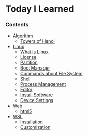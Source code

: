 Today I Learned
===============

### Contents

-	[Algorithm](/Algorithm)
	-	[Towers of Hanoi](/Algorithm/Towers-of-Hanoi.md)
-	[Linux](Linux/)
	-	[What is Linux](Linux/What-is-Linux.md)
	-	[License](Linux/License.md)
	-	[Partition](Linux/Partition.md)
	-	[Boot Manager](Linux/Boot-Manager.md)
	-	[Commands about File System](Linux/Commands-about-File-System.md)
	-	[Shell](Linux/Shell.md)
	-	[Process Management](Linux/Process-Management.md)
	-	[Editor](Linux/Editor.md)
	-	[Install Software](Linux/Install-Software.md)
	- [Device Settings](Linux/Device-Settings.md)
-	[Web](Web/)
	-	[html5](Web/html5.md)
-	[WSL](WSL/)
	-	[Installation](WSL/Installation.md)
	-	[Customization](WSL/Customization.md)
